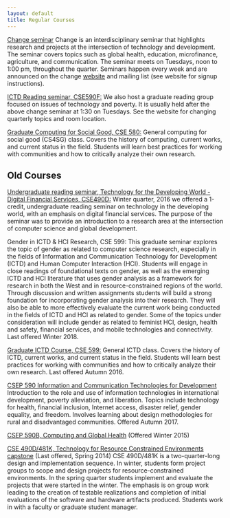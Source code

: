 ```yaml
---
layout: default
title: Regular Courses
---
```

[Change seminar](http://change.washington.edu) Change is an interdisciplinary seminar that highlights research and projects at the intersection of  technology and development.  The seminar covers topics such as global health, education, microfinance, agriculture, and communication.  The seminar meets on Tuesdays, noon to 1:00 pm, throughout the quarter.  Seminars happen every week and are announced on the change [website](http://change.washington.edu) and mailing list \(see website for signup instructions\).

[ICTD Reading seminar, CSE590F:](http://www.cs.washington.edu/education/courses/590f/)
We also host a graduate reading group focused on issues of technology and poverty. It is usually held after the above change seminar at 1:30 on Tuesdays. See the website for changing quarterly topics and room location.

[Graduate Computing for Social Good, CSE 580:](https://docs.google.com/document/d/17RNcB0wb3I1ZbAaLXEuwB5W7X32MOVvP8LAhMONxA-Q/edit?usp=sharing)
General computing for social good (CS4SG) class. Covers the history of computing, current works, and current status in the field. Students will learn best practices for working with communities and how to critically analyze their own research.

## Old Courses
[Undergraduate reading seminar, Technology for the Developing World - Digital Financial Services, CSE490D:](https://courses.cs.washington.edu/courses/cse490d/16wi/) 
Winter quarter, 2016 we offered a 1-credit, undergraduate reading seminar on technology in the developing world, with an emphasis on digital financial services.  The purpose of the seminar was to provide an introduction to a research area at the intersection of computer science and global development. 

Gender in ICTD &amp; HCI Research, CSE 599:
This graduate seminar explores the topic of gender as related to computer science research, especially in the fields of Information and Communication Technology for Development (ICTD) and Human Computer Interaction (HCI). Students will engage in close readings of foundational texts on gender, as well as the emerging ICTD and HCI literature that uses gender analysis as a framework for research in both the West and in resource-constrained regions of the world. Through discussion and written assignments students will build a strong foundation for incorporating gender analysis into their research. They will also be able to more effectively evaluate the current work being conducted in the fields of ICTD and HCI as related to gender. Some of the topics under consideration will include gender as related to feminist HCI, design, health and safety, financial services, and mobile technologies and connectivity.  Last offered Winter 2018.

[Graduate ICTD Course, CSE 599:](https://docs.google.com/document/d/1v2GiPrR5GuA6_pFinB2aLOTtYsiMqXmYEPdtD66-ZSo/edit)
General ICTD class. Covers the history of ICTD, current works, and current status in the field. Students will learn best practices for working with communities and how to critically analyze their own research. Last offered Autumn 2016. 

[CSEP 590 Information and Communication Technologies for Development](https://docs.google.com/document/d/13qz-jS4HYr2PFSPAslaN109fedMBvlctX25x8LS77eI/edit) Introduction to the role and use of information technologies in international development, poverty alleviation, and liberation. Topics include technology for health, financial inclusion, Internet access, disaster relief, gender equality, and freedom. Involves learning about design methodologies for rural and disadvantaged communities. Offered Autumn 2017.

[CSEP 590B, Computing and Global Health](https://courses.cs.washington.edu/courses/csep590b/15wi/) \(Offered Winter 2015\)

[CSE 490D/481K, Technology for Resource Constrained Environments capstone](https://courses.cs.washington.edu/courses/cse481k/)
\(Last offered, Spring 2014\) CSE 490D/481K is a two-quarter-long design and implementation sequence. In winter, students form project groups to scope and design projects for resource-constrained environments. In the spring quarter students implement and evaluate the projects that were started in the winter. The emphasis is on group work leading to the creation of testable realizations and completion of initial evaluations of the software and hardware artifacts produced. Students work in with a faculty or graduate student manager. 

